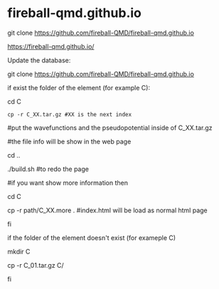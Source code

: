# fireball-qmd.github.io
git clone https://github.com/fireball-QMD/fireball-qmd.github.io

https://fireball-qmd.github.io/





Update the database:

git clone https://github.com/fireball-QMD/fireball-qmd.github.io

if exist the folder of the element (for example C):

  cd C
  
    cp -r C_XX.tar.gz #XX is the next index
    
  #put the wavefunctions and the pseudopotential inside of C_XX.tar.gz
  
  #the file info will be show in the web page
  
  cd ..
  
  ./build.sh #to redo the page
  
  #if you want show more information then
  
  cd C
  
  cp -r path/C_XX.more .  #index.html will be load as normal html page
  
fi


if the folder of the element doesn't exist (for exameple C)

  mkdir C
  
  cp -r C_01.tar.gz C/
  
 fi
